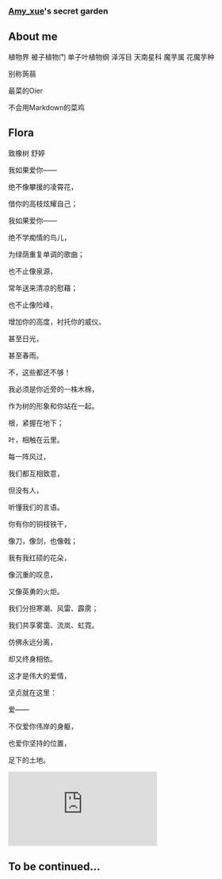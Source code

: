 ### [Amy_xue](https://www.luogu.com.cn/user/181177)'s secret garden

## About me

植物界 被子植物门 单子叶植物纲 泽泻目 天南星科 魔芋属 花魔芋种

别称蒟蒻

最菜的Oier

不会用Markdown的菜鸡


## Flora

致橡树 舒婷

我如果爱你——

绝不像攀援的凌霄花，

借你的高枝炫耀自己；

我如果爱你——

绝不学痴情的鸟儿，

为绿荫重复单调的歌曲；

也不止像泉源，

常年送来清凉的慰藉；

也不止像险峰，

增加你的高度，衬托你的威仪。

甚至日光，

甚至春雨。


不，这些都还不够！

我必须是你近旁的一株木棉，

作为树的形象和你站在一起。

根，紧握在地下；

叶，相触在云里。

每一阵风过，

我们都互相致意，

但没有人，

听懂我们的言语。

你有你的铜枝铁干，

像刀，像剑，也像戟；

我有我红硕的花朵，

像沉重的叹息，

又像英勇的火炬。


我们分担寒潮、风雷、霹雳；

我们共享雾霭、流岚、虹霓。

仿佛永远分离，

却又终身相依。

这才是伟大的爱情，

坚贞就在这里：

爱——

不仅爱你伟岸的身躯，

也爱你坚持的位置，

足下的土地。


![random photos](https://random.52ecy.cn/randbg.php)

## To be continued...
